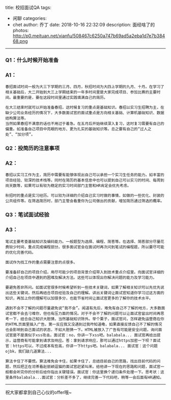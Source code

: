 title: 校招面试QA
tags:
  - 闲聊
categories:
  - chet
author: 乔丁
date: 2018-10-16 22:32:09
description: 面经啥了的
photos: http://p0.meituan.net/xianfu/508467c6250a747b69ad5a2eba1d7e7b38468.png
---

### Q1：什么时候开始准备
### A1：
    春招面试时间一般为大三下学期的三月、四月，秋招时间为大四上学期的九月、十月。在学习了相关基础后，大二开始到大三上学期结束的一年多时间里是大家完成项目、参加比赛的主要时间。最重要的是，要在这段时间里通过实践填满自己的简历。

    在大三结束时就可以开始准备春招，这时候复习的重点是基础知识。春招以实习生招聘为主，在缺少公司业务经历的情况下，大多数面试官的面试重点是方向相关基础、计算机基础知识、数据结构算法等。
    当然如果春招不满意的话也不用过于着急。在五月后开始继续深入复习，这时复习需要有自己的偏重。如准备自己项目中亮眼的地方、更为扎实的基础知识等。总之要有自己的“过人之处”、“加分项”。

### Q2：投简历的注意事项
### A2：
    春招以实习工作为主，简历中需要有能够体现出自己可以承担一个实习生任务的能力。如丰富的项目经验、较深的技术栈等。同时在简历的基本信息中也可以提到自己可以实习的时间、每周到岗天数等，如果可以有较为稳定的实习时间部门主管和HR肯定会优先考虑。

    秋招时的重点是实习经历。可以较为详细的介绍自己实习时做的事情，如做的一些优化、封装的公共组件等。在筛选简历时，部门主管会看重你为公司做出的贡献，增加简历通过筛选的概率。

### Q3：笔试面试经验
### A3：
    笔试主要考查基础知识及编码能力。一般题型为选择、编程、简答等。在选择、简答部分尽量花费较少时间，重点完成编程部分。很多面试官会在面试时再次问到笔试的编程题，所以要尽可能的优化完善代码。
    
    面试作为找工作的重点需要注意的点很多。

    要准备好自己的项目介绍，用尽可能少的项目背景介绍带入到技术重点介绍里。向面试官详细的介绍自己在项目中遇到的困难及解决方法。这些可以体现出你解决问题的能力及学习能力。

    要避免答非所问。如面试官很多时候希望听到一些技术关键词，如果了解相关知识可以先优先说出这些关键词，然后再结合项目经验及自己的理解。讲出关键词让面试官知道你学习过这方面的知识，再加上你的理解可以加很多分，也能节省时间让面试官更多的了解你的技术水平。

    遇到不会不了解的问题尽量避免说“我不会”。闻道有先后，难免有自己不了解的地方，大多数面试官都不会去刁难你，但也有压力面的情况。对于不会不了解的问题可以让面试官留出时间再思考一下，结合自己知识大胆猜，当然基础知识除外。举个栗子，面试官问，怎样避免运营商在你的HTML页面里插入广告。第一反应我又没遇到过我咋知道嘞，如果直接反馈自己不了解的情况也会影响到自己面试的状态，不如大胆猜一下。HTML被放入了广告有可能是安全问题，询问面试官是不是类似于xss攻击。面试官：no，你讲一下xss吧。balabala... 面试官再给出提示，运营商有可能拿到请求及响应。答：拿到请求响应，那可以通过https加密一下呗？面试官：https可以，不过成本有些高，你讲一下https吧。balabala... 面试官：这个问题ojbk，我们敲几道算法... 

    算法卡住了不要慌。算法难免会卡住，如果卡住了，总结目前自己的思路，找出目前代码的问题，然后把正在沏茶看赵丽颖逗猫的面试官赶紧叫来。给他讲一下现在的思路和问题，面试官一般都会听完你的分析后给你指出关键错误。面试官：你这里换个递归条件处理一下。思考状：这里条件balabala...面试官：分析差不多了，继续完善一下代码吧，稍等一会后面有HR通知。

----------
祝大家都拿到自己心仪的offer哦~
